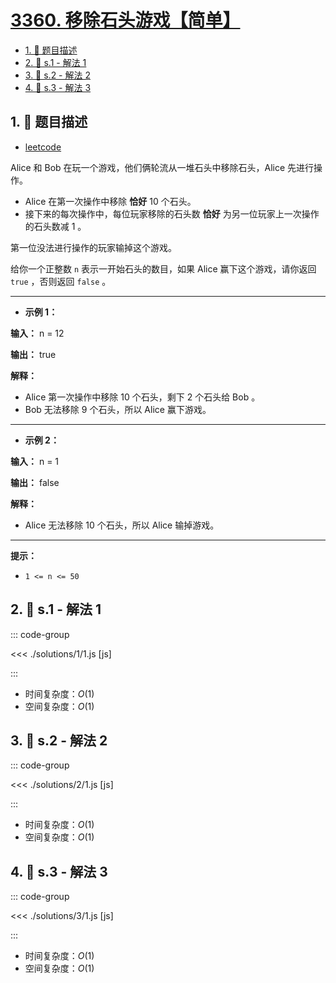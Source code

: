 # [3360. 移除石头游戏【简单】](https://github.com/tnotesjs/TNotes.leetcode/tree/main/notes/3360.%20%E7%A7%BB%E9%99%A4%E7%9F%B3%E5%A4%B4%E6%B8%B8%E6%88%8F%E3%80%90%E7%AE%80%E5%8D%95%E3%80%91)

<!-- region:toc -->

- [1. 📝 题目描述](#1--题目描述)
- [2. 🎯 s.1 - 解法 1](#2--s1---解法-1)
- [3. 🎯 s.2 - 解法 2](#3--s2---解法-2)
- [4. 🎯 s.3 - 解法 3](#4--s3---解法-3)

<!-- endregion:toc -->

## 1. 📝 题目描述

- [leetcode](https://leetcode.cn/problems/stone-removal-game/)

Alice 和 Bob 在玩一个游戏，他们俩轮流从一堆石头中移除石头，Alice 先进行操作。

- Alice 在第一次操作中移除 **恰好** 10 个石头。
- 接下来的每次操作中，每位玩家移除的石头数 **恰好** 为另一位玩家上一次操作的石头数减 1 。

第一位没法进行操作的玩家输掉这个游戏。

给你一个正整数 `n` 表示一开始石头的数目，如果 Alice 赢下这个游戏，请你返回 `true` ，否则返回 `false` 。

---

- **示例 1：**

**输入：** n = 12

**输出：** true

**解释：**

- Alice 第一次操作中移除 10 个石头，剩下 2 个石头给 Bob 。
- Bob 无法移除 9 个石头，所以 Alice 赢下游戏。

---

- **示例 2：**

**输入：** n = 1

**输出：** false

**解释：**

- Alice 无法移除 10 个石头，所以 Alice 输掉游戏。

---

**提示：**

- `1 <= n <= 50`

## 2. 🎯 s.1 - 解法 1

::: code-group

<<< ./solutions/1/1.js [js]

:::

- 时间复杂度：$O(1)$
- 空间复杂度：$O(1)$

## 3. 🎯 s.2 - 解法 2

::: code-group

<<< ./solutions/2/1.js [js]

:::

- 时间复杂度：$O(1)$
- 空间复杂度：$O(1)$

## 4. 🎯 s.3 - 解法 3

::: code-group

<<< ./solutions/3/1.js [js]

:::

- 时间复杂度：$O(1)$
- 空间复杂度：$O(1)$
